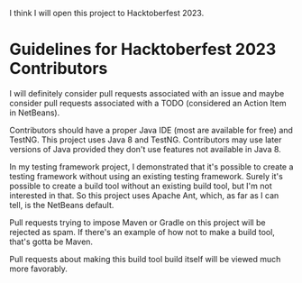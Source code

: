 I think I will open this project to Hacktoberfest 2023.

# Guidelines for Hacktoberfest 2023 Contributors

I will definitely consider pull requests associated with an issue and maybe 
consider pull requests associated with a TODO (considered an Action Item in 
NetBeans).

Contributors should have a proper Java IDE (most are available for free) and 
TestNG. This project uses Java 8 and TestNG. Contributors may use later versions 
of Java provided they don't use features not available in Java 8.

In my testing framework project, I demonstrated that it's possible to create a 
testing framework without using an existing testing framework. Surely it's 
possible to create a build tool without an existing build tool, but I'm not 
interested in that. So this project uses Apache Ant, which, as far as I can 
tell, is the NetBeans default.

Pull requests trying to impose Maven or Gradle on this project will be rejected 
as spam. If there's an example of how not to make a build tool, that's gotta be 
Maven.

Pull requests about making this build tool build itself will be viewed much more 
favorably.
